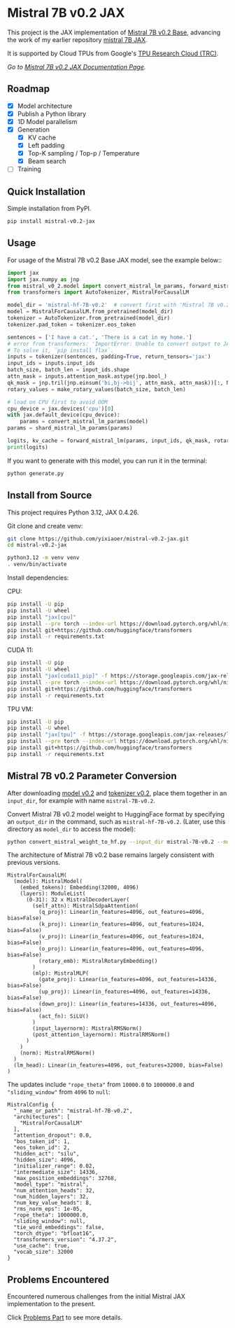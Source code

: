 # Mistral 7B v0.2 JAX

This project is the JAX implementation of [Mistral 7B v0.2 Base](https://twitter.com/MistralAILabs/status/1771670765521281370), advancing the work of my earlier repository [mistral 7B JAX](https://github.com/yixiaoer/mistral-jax/tree/main). 

It is supported by Cloud TPUs from Google's [TPU Research Cloud (TRC)](https://sites.research.google/trc/about/).

*Go to [Mistral 7B v0.2 JAX Documentation Page](https://mistral-v02-jax.readthedocs.io/en/latest/).*

## Roadmap

- [x] Model architecture
- [x] Publish a Python library
- [x] 1D Model parallelism
- [x] Generation
    - [x] KV cache
    - [x] Left padding
    - [x] Top-K sampling / Top-p / Temperature
    - [x] Beam search
- [ ] Training

## Quick Installation

Simple installation from PyPI.

```sh
pip install mistral-v0.2-jax
```

## Usage

For usage of the Mistral 7B v0.2 Base JAX model, see the example below::

```python
import jax
import jax.numpy as jnp
from mistral_v0_2.model import convert_mistral_lm_params, forward_mistral_lm, make_rotary_values, shard_mistral_lm_params
from transformers import AutoTokenizer, MistralForCausalLM

model_dir = 'mistral-hf-7B-v0.2'  # convert first with 'Mistral 7B v0.2 Parameter Conversion' part in README
model = MistralForCausalLM.from_pretrained(model_dir)
tokenizer = AutoTokenizer.from_pretrained(model_dir)
tokenizer.pad_token = tokenizer.eos_token

sentences = ['I have a cat.', 'There is a cat in my home.']
# error from transformers: 'ImportError: Unable to convert output to JAX tensors format, JAX is not installed.', see https://github.com/huggingface/transformers/issues/28959; 
# To solve it, `pip install flax`.
inputs = tokenizer(sentences, padding=True, return_tensors='jax')
input_ids = inputs.input_ids
batch_size, batch_len = input_ids.shape
attn_mask = inputs.attention_mask.astype(jnp.bool_)
qk_mask = jnp.tril(jnp.einsum('bi,bj->bij', attn_mask, attn_mask))[:, None, None]
rotary_values = make_rotary_values(batch_size, batch_len)

# load on CPU first to avoid OOM
cpu_device = jax.devices('cpu')[0]
with jax.default_device(cpu_device):
    params = convert_mistral_lm_params(model)
params = shard_mistral_lm_params(params)

logits, kv_cache = forward_mistral_lm(params, input_ids, qk_mask, rotary_values, None)
print(logits)
```

If you want to generate with this model, you can run it in the terminal:

```sh
python generate.py
```

## Install from Source

This project requires Python 3.12, JAX 0.4.26.

Git clone and create venv:

```sh
git clone https://github.com/yixiaoer/mistral-v0.2-jax.git
cd mistral-v0.2-jax

python3.12 -m venv venv
. venv/bin/activate
```

Install dependencies:

CPU:

```sh
pip install -U pip
pip install -U wheel
pip install "jax[cpu]"
pip install --pre torch --index-url https://download.pytorch.org/whl/nightly/cpu
pip install git+https://github.com/huggingface/transformers
pip install -r requirements.txt
```

CUDA 11:

```sh
pip install -U pip
pip install -U wheel
pip install "jax[cuda11_pip]" -f https://storage.googleapis.com/jax-releases/jax_cuda_releases.html
pip install --pre torch --index-url https://download.pytorch.org/whl/nightly/cu118
pip install git+https://github.com/huggingface/transformers
pip install -r requirements.txt
```

TPU VM:

```sh
pip install -U pip
pip install -U wheel
pip install "jax[tpu]" -f https://storage.googleapis.com/jax-releases/libtpu_releases.html
pip install --pre torch --index-url https://download.pytorch.org/whl/nightly/cpu
pip install git+https://github.com/huggingface/transformers
pip install -r requirements.txt
```

## Mistral 7B v0.2 Parameter Conversion

After downloading [model v0.2](https://models.mistralcdn.com/mistral-7b-v0-2/mistral-7B-v0.2.tar) and [tokenizer v0.2](https://huggingface.co/mistralai/Mistral-7B-Instruct-v0.2/blob/main/tokenizer.model), place them together in an `input_dir`, for example with name `mistral-7B-v0.2`.

Convert Mistral 7B v0.2 model weight to HuggingFace format by specifying an `output_dir` in the command, such as `mistral-hf-7B-v0.2`. (Later, use this directory as `model_dir` to access the model):

```sh
python convert_mistral_weight_to_hf.py --input_dir mistral-7B-v0.2 --model_size 7B --output_dir mistral-hf-7B-v0.2
```

The architecture of Mistral 7B v0.2 base remains largely consistent with previous versions.

```
MistralForCausalLM(
  (model): MistralModel(
    (embed_tokens): Embedding(32000, 4096)
    (layers): ModuleList(
      (0-31): 32 x MistralDecoderLayer(
        (self_attn): MistralSdpaAttention(
          (q_proj): Linear(in_features=4096, out_features=4096, bias=False)
          (k_proj): Linear(in_features=4096, out_features=1024, bias=False)
          (v_proj): Linear(in_features=4096, out_features=1024, bias=False)
          (o_proj): Linear(in_features=4096, out_features=4096, bias=False)
          (rotary_emb): MistralRotaryEmbedding()
        )
        (mlp): MistralMLP(
          (gate_proj): Linear(in_features=4096, out_features=14336, bias=False)
          (up_proj): Linear(in_features=4096, out_features=14336, bias=False)
          (down_proj): Linear(in_features=14336, out_features=4096, bias=False)
          (act_fn): SiLU()
        )
        (input_layernorm): MistralRMSNorm()
        (post_attention_layernorm): MistralRMSNorm()
      )
    )
    (norm): MistralRMSNorm()
  )
  (lm_head): Linear(in_features=4096, out_features=32000, bias=False)
)
```

The updates include `"rope_theta"` from `10000.0` to `1000000.0` and `"sliding_window"` from `4096` to `null`:

```
MistralConfig {
  "_name_or_path": "mistral-hf-7B-v0.2",
  "architectures": [
    "MistralForCausalLM"
  ],
  "attention_dropout": 0.0,
  "bos_token_id": 1,
  "eos_token_id": 2,
  "hidden_act": "silu",
  "hidden_size": 4096,
  "initializer_range": 0.02,
  "intermediate_size": 14336,
  "max_position_embeddings": 32768,
  "model_type": "mistral",
  "num_attention_heads": 32,
  "num_hidden_layers": 32,
  "num_key_value_heads": 8,
  "rms_norm_eps": 1e-05,
  "rope_theta": 1000000.0,
  "sliding_window": null,
  "tie_word_embeddings": false,
  "torch_dtype": "bfloat16",
  "transformers_version": "4.37.2",
  "use_cache": true,
  "vocab_size": 32000
}

```

## Problems Encountered

Encountered numerous challenges from the initial Mistral JAX implementation to the present. 

Click [Problems Part](https://github.com/yixiaoer/mistral-v0.2-jax/blob/main/problems.md) to see more details.
